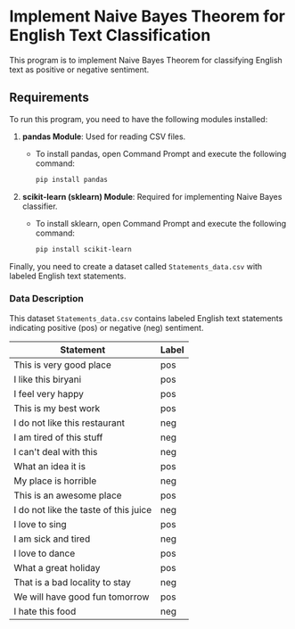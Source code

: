 # Implement Naive Bayes Theorem for English Text Classification

This program is to implement Naive Bayes Theorem for classifying English text as positive or negative sentiment.

## Requirements

To run this program, you need to have the following modules installed:

1. **pandas Module**: Used for reading CSV files.
   - To install pandas, open Command Prompt and execute the following command:
     ```bash
     pip install pandas
     ```

2. **scikit-learn (sklearn) Module**: Required for implementing Naive Bayes classifier.
   - To install sklearn, open Command Prompt and execute the following command:
     ```bash
     pip install scikit-learn
     ```

Finally, you need to create a dataset called `Statements_data.csv` with labeled English text statements.


### Data Description

This dataset `Statements_data.csv` contains labeled English text statements indicating positive (pos) or negative (neg) sentiment.

| Statement                                  | Label |
|--------------------------------------------|-------|
| This is very good place                   | pos   |
| I like this biryani                       | pos   |
| I feel very happy                         | pos   |
| This is my best work                      | pos   |
| I do not like this restaurant             | neg   |
| I am tired of this stuff                  | neg   |
| I can't deal with this                    | neg   |
| What an idea it is                        | pos   |
| My place is horrible                      | neg   |
| This is an awesome place                  | pos   |
| I do not like the taste of this juice     | neg   |
| I love to sing                            | pos   |
| I am sick and tired                       | neg   |
| I love to dance                           | pos   |
| What a great holiday                      | pos   |
| That is a bad locality to stay            | neg   |
| We will have good fun tomorrow            | pos   |
| I hate this food                          | neg   |

